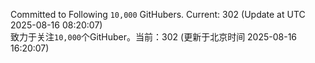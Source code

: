 Committed to Following `10,000` GitHubers. Current: <!-- FOLLOWING_COUNT -->302<!-- FOLLOWING_COUNT --> (Update at UTC <!-- LAST_UPDATED -->2025-08-16 08:20:07<!-- LAST_UPDATED -->)<br>
致力于关注`10,000`个GitHuber。当前：<!-- FOLLOWING_COUNT -->302<!-- FOLLOWING_COUNT --> (更新于北京时间 <!-- LAST_UPDATED_CST -->2025-08-16 16:20:07<!-- LAST_UPDATED_CST -->)
